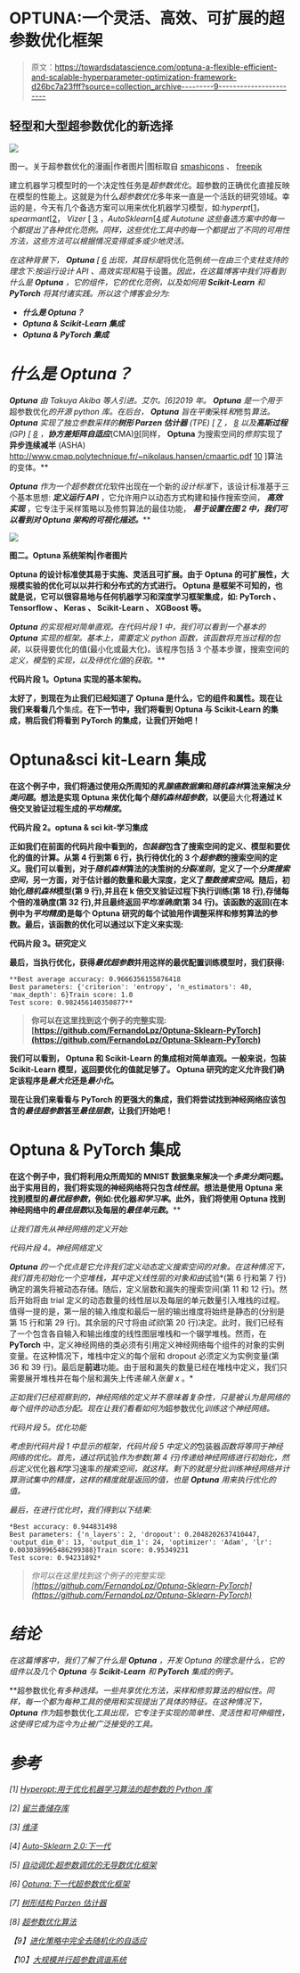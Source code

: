 # OPTUNA:一个灵活、高效、可扩展的超参数优化框架

> 原文：<https://towardsdatascience.com/optuna-a-flexible-efficient-and-scalable-hyperparameter-optimization-framework-d26bc7a23fff?source=collection_archive---------9----------------------->

## 轻型和大型超参数优化的新选择

![](img/56d56acd27a24757d04b8c5718071e44.png)

图一。关于超参数优化的漫画|作者图片|图标取自 [smashicons](https://smashicons.com/) 、 [freepik](https://www.flaticon.es/autores/freepik)

建立机器学习模型时的一个决定性任务是*超参数优化*。超参数的正确优化直接反映在模型的性能上。这就是为什么*超参数优化*多年来一直是一个活跃的研究领域。幸运的是，今天有几个备选方案可以用来优化机器学习模型，如:*hyperpt*[[1](https://conference.scipy.org/proceedings/scipy2013/pdfs/bergstra_hyperopt.pdf)，*spearmant*[[2](https://github.com/HIPS/Spearmint)， *Vizer* [ [3](https://cloud.google.com/ai-platform/optimizer/docs/overview) ，*AutoSklearn*[[4](https://arxiv.org/abs/2007.04074)*或 *Autotune* 这些备选方案中的每一个都提出了各种优化范例。同样，这些优化工具中的每一个都提出了不同的可用性方法，这些方法可以根据情况变得或多或少地灵活。*

*在这种背景下， **Optuna** [ [6](https://dl.acm.org/doi/10.1145/3292500.3330701) 出现，其目标是*将优化范例*统一在由三个支柱支持的理念下:*按运行设计 API* 、*高效实现*和*易于设置。*因此，在这篇博客中我们将看到什么是 **Optuna** ，它的组件，它的优化范例，以及如何用 **Scikit-Learn** 和 **PyTorch** 将其付诸实践。所以这个博客会分为:*

*   ***什么是 Optuna？***
*   ***Optuna & Scikit-Learn 集成***
*   ***Optuna & PyTorch 集成***

# ***什么是 Optuna？***

***Optuna** 由 Takuya Akiba 等人引进。艾尔。[6]2019 年。 **Optuna** 是一个用于*超参数优化*的开源 python 库。在后台， **Optuna** 旨在平衡*采样*和*修剪*算法。 **Optuna** 实现了独立参数采样的**树形 Parzen 估计器** (TPE) [ [7](https://optunity.readthedocs.io/en/latest/user/solvers/TPE.html#id2) ， [8](https://papers.nips.cc/paper/2011/file/86e8f7ab32cfd12577bc2619bc635690-Paper.pdf) 以及**高斯过程** (GP) [ [8](https://papers.nips.cc/paper/2011/file/86e8f7ab32cfd12577bc2619bc635690-Paper.pdf) ，**协方差矩阵自适应***(CMA)[9](http://www.cmap.polytechnique.fr/~nikolaus.hansen/cmaartic.pdf)[同样， **Optuna** 为搜索空间的*修剪*实现了**异步连续减半** (ASHA) <http://www.cmap.polytechnique.fr/~nikolaus.hansen/cmaartic.pdf> [10](https://arxiv.org/abs/1810.05934) ]算法的变体。**

****Optuna** 作为一个*超参数优化*软件出现在一个新的*设计标准*下，该设计标准基于三个基本思想: ***定义运行 API*** ，它允许用户以动态方式构建和操作搜索空间， ***高效实现*** ，它专注于采样策略以及修剪算法的最佳功能， ***易于设置在图 2 中，我们可以看到对 **Optuna** 架构的可视化描述。*****

**![](img/39d24db77d4e145a69ae429b9c14818a.png)**

**图二。Optuna 系统架构|作者图片**

****Optuna** 的设计标准使其易于实施、灵活且可扩展。由于 **Optuna** 的可扩展性，大规模实验的优化可以以并行和分布式的方式进行。 **Optuna** 是框架不可知的，也就是说，它可以很容易地与任何机器学习和深度学习框架集成，如: **PyTorch** 、 **Tensorflow** 、 **Keras** 、 **Scikit-Learn** 、 **XGBoost** 等。**

****Optuna** 的实现相对简单直观。在代码片段 1 中，我们可以看到一个基本的 **Optuna** 实现的框架。基本上，需要定义 python 函数，该函数将充当过程的*包装*，以获得要优化的值(最小化或最大化)。该程序包括 3 个基本步骤，搜索空间的*定义，模型*的*实现，以及待优化值*的*获取。***

**代码片段 1。Optuna 实现的基本架构。**

**太好了，到现在为止我们已经知道了 **Optuna** 是什么，它的组件和属性。现在让我们来看看几个**集成。**在下一节中，我们将看到 **Optuna** 与 **Scikit-Learn** 的集成，稍后我们将看到 **PyTorch** 的集成，让我们开始吧！**

# ****Optuna&sci kit-Learn 集成****

**在这个例子中，我们将通过使用众所周知的*乳腺癌数据集*和*随机森林*算法来解决*分类问题*。想法是实现 **Optuna** 来优化每个*随机森林超参数*，以便**最大化**将通过 K 倍交叉验证过程生成的*平均精度*。**

**代码片段 2。optuna & sci kit-学习集成**

**正如我们在前面的代码片段中看到的，*包装器*包含了搜索空间的定义、模型和要优化的值的计算。从第 4 行到第 6 行，执行待优化的 3 个*超参数*的搜索空间的定义。我们可以看到，对于*随机森林*算法的决策树的*分裂准则*，定义了一个*分类搜索空间*，另一方面，对于估计器的数量和最大深度，定义了*整数搜索空间*。随后，初始化*随机森林*模型(第 9 行),并且在 k 倍交叉验证过程下执行训练(第 18 行),存储每个倍的准确度(第 32 行),并且最终返回*平均准确度*(第 34 行)。该函数的返回(在本例中为*平均精度*)是每个 **Optuna** 研究的每个试验用作调整采样和修剪算法的参数。最后，该函数的优化可以通过以下定义来实现:**

**代码片段 3。研究定义**

**最后，当执行优化，获得*最优超参数*并用这样的最优配置训练模型时，我们获得:**

```
**Best average accuracy: 0.9666356155876418
Best parameters: {'criterion': 'entropy', 'n_estimators': 40, 'max_depth': 6}Train score: 1.0
Test score: 0.982456140350877**
```

> **你可以在这里找到这个例子的完整实现:[https://github.com/FernandoLpz/Optuna-Sklearn-PyTorch](https://github.com/FernandoLpz/Optuna-Sklearn-PyTorch)**

**我们可以看到， **Optuna** 和 **Scikit-Learn** 的集成相对简单直观。一般来说，包装 **Scikit-Learn** 模型，返回要优化的值就足够了。 **Optuna** 研究的定义允许我们确定该程序是*最大化*还是*最小化*。**

**现在让我们来看看与 **PyTorch** 的更强大的集成，我们将尝试找到神经网络应该包含的*最佳超参数*甚至*最佳层数*，让我们开始吧！**

# ****Optuna & PyTorch 集成****

**在这个例子中，我们将利用众所周知的 MNIST 数据集来解决一个*多类分类*问题。出于实用目的，我们将实现的神经网络将只包含*线性层*。想法是使用 **Optuna** 来找到模型的*最优超参数*，例如:优化器*和学习率*。此外，我们将使用 **Optuna** 找到神经网络中的*最佳层数*以及每层的*最佳单元数*。****

*让我们首先从神经网络的定义开始:*

*代码片段 4。神经网络定义*

***Optuna** 的一个优点是它允许我们定义动态定义搜索空间的对象。在这种情况下，我们首先初始化一个空堆栈，其中定义线性层的对象和由*试验*(第 6 行和第 7 行)确定的漏失将被动态存储。随后，定义层数和漏失的搜索空间(第 11 和 12 行)。然后开始将由 trial 定义的动态数量的线性层以及每层的单元数量引入堆栈的过程。值得一提的是，第一层的输入维度和最后一层的输出维度将始终是静态的(分别是第 15 行和第 29 行)。其余层的尺寸将由*试验*(第 20 行)决定。此时，我们已经有了一个包含各自输入和输出维度的线性图层堆栈和一个辍学堆栈。然而，在 **PyTorch** 中，定义神经网络的类必须有引用定义神经网络每个组件的对象的实例变量。在这种情况下，堆栈中定义的每个层和 dropout 必须定义为实例变量(第 36 和 39 行)。最后是**前进**功能。由于层和漏失的数量已经在堆栈中定义，我们只需要展开堆栈并在每个层和漏失上传递*输入张量 x* 。*

*正如我们已经观察到的，神经网络的定义并不意味着复杂性，只是被认为是网络的每个组件的动态分配。现在让我们看看如何为*超参数优化*训练这个神经网络。*

*代码片段 5。优化功能*

*考虑到代码片段 1 中显示的框架，代码片段 5 中定义的*包装器*函数将等同于神经网络的优化。首先，通过将*试验*作为参数(第 4 行)传递给神经网络进行初始化，然后定义*优化器*和*学习速率*的搜索空间，就这样。剩下的就是分批训练神经网络并计算测试集中的精度，这样的精度就是返回的值，也是 **Optuna** 用来执行优化的值。*

*最后，在进行优化时，我们得到以下结果:*

```
*Best accuracy: 0.944831498
Best parameters: {'n_layers': 2, 'dropout': 0.2048202637410447, 'output_dim_0': 13, 'output_dim_1': 24, 'optimizer': 'Adam', 'lr': 0.0030389965486299388}Train score: 0.95349231
Test score: 0.94231892*
```

> *你可以在这里找到这个例子的完整实现:[https://github.com/FernandoLpz/Optuna-Sklearn-PyTorch](https://github.com/FernandoLpz/Optuna-Sklearn-PyTorch)*

# *结论*

*在这篇博客中，我们了解了什么是 **Optuna** ，开发 Optuna 的理念是什么，它的组件以及几个 **Optuna** 与 **Scikit-Learn** 和 **PyTorch** 集成的例子。*

**超参数优化*有多种选择。一些共享优化方法，采样和修剪算法的相似性。同样，每一个都为每种工具的使用和实现提出了具体的特征。在这种情况下， **Optuna** 作为*超参数优化*工具出现，它专注于实现的简单性、灵活性和可伸缩性，这使得它成为迄今为止被广泛接受的工具。*

# *参考*

*[1] [Hyperopt:用于优化机器学习算法的超参数的 Python 库](https://conference.scipy.org/proceedings/scipy2013/pdfs/bergstra_hyperopt.pdf)*

*[2] [留兰香储存库](https://github.com/HIPS/Spearmint)*

*[3] [维泽](https://cloud.google.com/ai-platform/optimizer/docs/overview)*

*[4] [Auto-Sklearn 2.0:下一代](https://arxiv.org/abs/2007.04074)*

*[5] [自动调优:超参数调优的无导数优化框架](https://arxiv.org/pdf/1804.07824.pdf)*

*[6] [Optuna:下一代超参数优化框架](https://dl.acm.org/doi/10.1145/3292500.3330701)*

*[7] [树形结构 Parzen 估计器](https://optunity.readthedocs.io/en/latest/user/solvers/TPE.html#id2)*

*[8] [超参数优化算法](https://papers.nips.cc/paper/2011/file/86e8f7ab32cfd12577bc2619bc635690-Paper.pdf)*

*【9】[进化策略中完全去随机化的自适应](http://www.cmap.polytechnique.fr/~nikolaus.hansen/cmaartic.pdf)*

*【10】[大规模并行超参数调谐系统](https://arxiv.org/abs/1810.05934)*